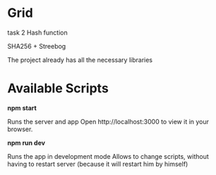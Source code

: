 # Grid
 task 2 Hash function
 
 SHA256 + Streebog
 
 The project already has all the necessary libraries
# Available Scripts
**npm start**

Runs the server and app
Open http://localhost:3000 to view it in your browser.

**npm run dev**

Runs the app in development mode
Allows to change scripts, without having to restart server (because it will restart him by himself)
